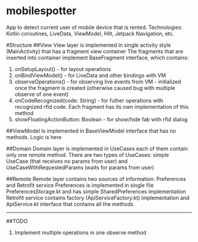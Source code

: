 # mobilespotter
App to detect current user of mobile device that is rented.
Technologies:
Kotlin coroutines, LiveData, ViewModel, Hilt, Jetpack Navigation, etc.

#Structure
##View
View layer is implemented in single activity style (MainActivity) that has a fragment view container
The fragments that are inserted into container implement BaseFragment interface, which contains:
1) onSetupLayout() - for layout operations
2) onBindViewModel() - for LiveData and other bindings with VM
3) observeOperations() - for observing live events from VM - initialized once the fragment is created (otherwise caused bug with multiple observe of one event)
4) onCodeRecognized(code: String) - for futher operations with recognized rfid code. Each fragment has its own implementation of this method
5) showFloatingActionButton: Boolean - for show/hide fab with rfid dialog

##ViewModel
Is implemented in BaseViewModel interface that has no methods. Logic is here

##Domain
Domain layer is implemented in UseCases each of them contain only one remote method.
There are two types of UseCases: simple UseCase (that receives no params from user) and UseCaseWithRequestedParams (waits for params from user)

##Remote
Remote layer contains two sources of information: Preferences and Retrofit service
Preferences is implemented in single file PreferencesStorage.kt and has simple SharedPreferences implementation
Retrofit service contains factory (ApiServiceFactory.kt) implementation and ApiService.kt interface that contains all the methods

____

##TODO
1) Implement multiple operations in one observe method
